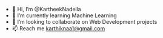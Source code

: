 - 👋 Hi, I’m @KartheekNadella
- 🌱 I’m currently learning Machine Learning
- 💞️ I’m looking to collaborate on Web Development projects
- 📫 Reach me karthiknaa1@gmail.com

<!---
KarTheekNadella/KarTheekNadella is a ✨ special ✨ repository because its `README.md` (this file) appears on your GitHub profile.
You can click the Preview link to take a look at your changes.
--->

